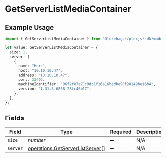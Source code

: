 # GetServerListMediaContainer

## Example Usage

```typescript
import { GetServerListMediaContainer } from "@lukehagar/plexjs/sdk/models/operations";

let value: GetServerListMediaContainer = {
  size: 1,
  server: [
    {
      name: "Hera",
      host: "10.10.10.47",
      address: "10.10.10.47",
      port: 32400,
      machineIdentifier: "96f2fe7a78c9dc1f16a16bedbe90f98149be16b4",
      version: "1.31.3.6868-28fc46b27",
    },
  ],
};
```

## Fields

| Field                                                                                     | Type                                                                                      | Required                                                                                  | Description                                                                               | Example                                                                                   |
| ----------------------------------------------------------------------------------------- | ----------------------------------------------------------------------------------------- | ----------------------------------------------------------------------------------------- | ----------------------------------------------------------------------------------------- | ----------------------------------------------------------------------------------------- |
| `size`                                                                                    | *number*                                                                                  | :heavy_minus_sign:                                                                        | N/A                                                                                       | 1                                                                                         |
| `server`                                                                                  | [operations.GetServerListServer](../../../sdk/models/operations/getserverlistserver.md)[] | :heavy_minus_sign:                                                                        | N/A                                                                                       |                                                                                           |